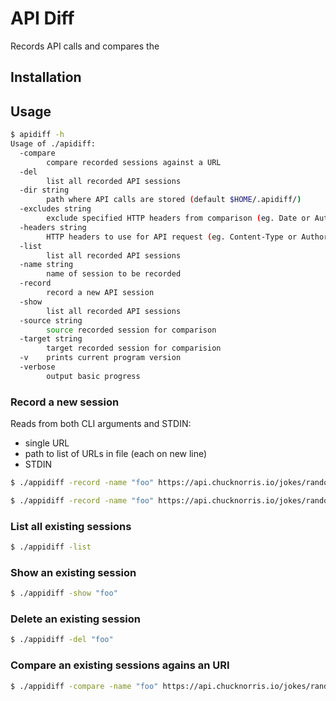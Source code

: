 
# API Diff
Records API calls and compares the

## Installation

## Usage

```bash
$ apidiff -h
Usage of ./apidiff:
  -compare
    	compare recorded sessions against a URL
  -del
    	list all recorded API sessions
  -dir string
    	path where API calls are stored (default $HOME/.apidiff/)
  -excludes string
    	exclude specified HTTP headers from comparison (eg. Date or Authorize)
  -headers string
    	HTTP headers to use for API request (eg. Content-Type or Authorize)
  -list
    	list all recorded API sessions
  -name string
    	name of session to be recorded
  -record
    	record a new API session
  -show
    	list all recorded API sessions
  -source string
    	source recorded session for comparison
  -target string
    	target recorded session for comparision
  -v	prints current program version
  -verbose
    	output basic progress

```

### Record a new session

Reads from both CLI arguments and STDIN:
* single URL
* path to list of URLs in file (each on new line)
* STDIN

```bash
$ ./appidiff -record -name "foo" https://api.chucknorris.io/jokes/random
```

```bash
$ ./appidiff -record -name "foo" https://api.chucknorris.io/jokes/random
```

### List all existing sessions
```bash
$ ./appidiff -list
```

### Show an existing session
```bash
$ ./appidiff -show "foo"
```

### Delete an existing session
```bash
$ ./appidiff -del "foo"
```

### Compare an existing sessions agains an URI
```bash
$ ./appidiff -compare -name "foo" https://api.chucknorris.io/jokes/random
```

